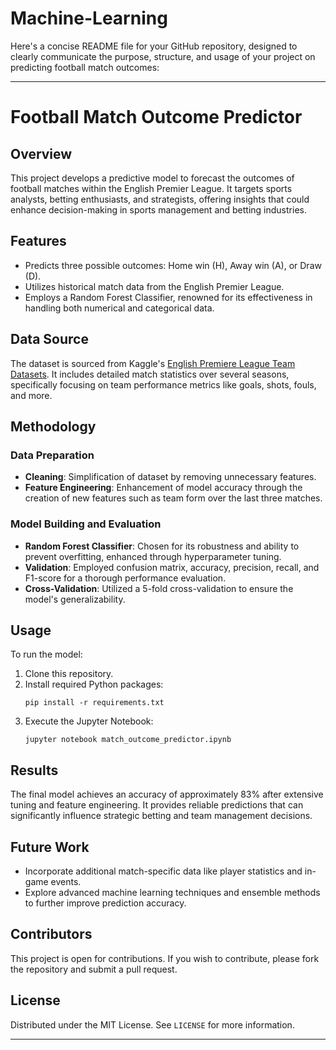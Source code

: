 # Machine-Learning

Here's a concise README file for your GitHub repository, designed to clearly communicate the purpose, structure, and usage of your project on predicting football match outcomes:

---

# Football Match Outcome Predictor

## Overview
This project develops a predictive model to forecast the outcomes of football matches within the English Premier League. It targets sports analysts, betting enthusiasts, and strategists, offering insights that could enhance decision-making in sports management and betting industries.

## Features
- Predicts three possible outcomes: Home win (H), Away win (A), or Draw (D).
- Utilizes historical match data from the English Premier League.
- Employs a Random Forest Classifier, renowned for its effectiveness in handling both numerical and categorical data.

## Data Source
The dataset is sourced from Kaggle's [English Premiere League Team Datasets](https://www.kaggle.com/datasets/lumierebatalong/english-premiere-league-team-datasets). It includes detailed match statistics over several seasons, specifically focusing on team performance metrics like goals, shots, fouls, and more.

## Methodology
### Data Preparation
- **Cleaning**: Simplification of dataset by removing unnecessary features.
- **Feature Engineering**: Enhancement of model accuracy through the creation of new features such as team form over the last three matches.

### Model Building and Evaluation
- **Random Forest Classifier**: Chosen for its robustness and ability to prevent overfitting, enhanced through hyperparameter tuning.
- **Validation**: Employed confusion matrix, accuracy, precision, recall, and F1-score for a thorough performance evaluation.
- **Cross-Validation**: Utilized a 5-fold cross-validation to ensure the model's generalizability.

## Usage
To run the model:
1. Clone this repository.
2. Install required Python packages:
   ```
   pip install -r requirements.txt
   ```
3. Execute the Jupyter Notebook:
   ```
   jupyter notebook match_outcome_predictor.ipynb
   ```

## Results
The final model achieves an accuracy of approximately 83% after extensive tuning and feature engineering. It provides reliable predictions that can significantly influence strategic betting and team management decisions.

## Future Work
- Incorporate additional match-specific data like player statistics and in-game events.
- Explore advanced machine learning techniques and ensemble methods to further improve prediction accuracy.

## Contributors
This project is open for contributions. If you wish to contribute, please fork the repository and submit a pull request.

## License
Distributed under the MIT License. See `LICENSE` for more information.

---
